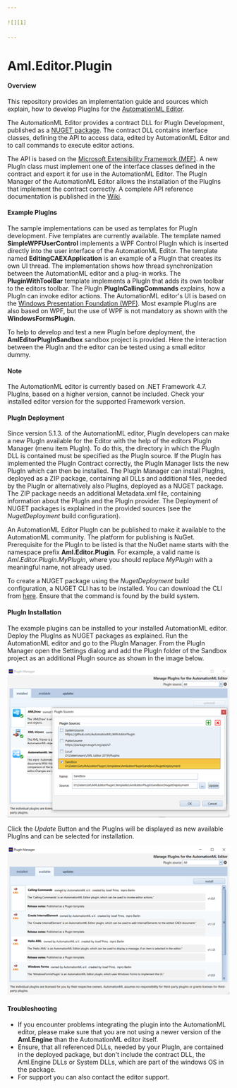 ```yaml
---

![][1]

---
```


# Aml.Editor.Plugin

#### Overview
This repository provides an implementation guide and sources which explain, how to develop PlugIns for the [AutomationML Editor](https://github.com/AutomationML/AutomationMLEditor/blob/main/README.md).

The AutomationML Editor provides a contract DLL for PlugIn Development, published as a [NUGET package](https://www.nuget.org/packages/Aml.Editor.Plugin.Contract).  The contract DLL contains interface classes, defining the API to access data, edited by AutomationML Editor and to call commands to execute editor actions. 

The API is based on the [Microsoft Extensibility Framework (MEF)](https://docs.microsoft.com/en-us/dotnet/framework/mef/). A new PlugIn class must implement one of the interface classes defined in the contract and export it for use in the AutomationML Editor. The PlugIn Manager of the AutomationML Editor allows the installation of the PlugIns that implement the contract correctly. A complete API reference documentation is published in the [Wiki](https://github.com/AutomationML/AMLEditorPlugin/wiki).

#### Example PlugIns
The sample implementations can be used as templates for PlugIn development. Five templates are currently available. The template named **SimpleWPFUserControl** implements a WPF Control PlugIn which is inserted directly into the user interface of the AutomationML Editor. The template named **EditingCAEXApplication** is an example of a PlugIn that creates its own UI thread. The implementation shows how thread synchronization between the AutomationML editor and a plug-in works. The **PluginWithToolBar** template implements a PlugIn that adds its own toolbar to the editors toolbar. The PlugIn **PlugInCallingCommands** explains, how a PlugIn can invoke editor actions. The AutomationML editor's UI is based on the [Windows Presentation Foundation (WPF)](https://visualstudio.microsoft.com/de/vs/features/wpf/). Most example PlugIns are also based on WPF, but the use of WPF is not mandatory as shown with the **WindowsFormsPlugin**.

To help to develop and test a new PlugIn before deployment, the **AmlEditorPlugInSandbox** sandbox project is provided. Here the interaction between the PlugIn and the editor can be tested using a small editor dummy. 

#### Note
The AutomationML editor is currently based on .NET Framework 4.7. PlugIns, based on a higher version, cannot be included. Check your installed editor version for the supported Framework version.

#### PlugIn Deployment
Since version 5.1.3. of the AutomationML editor, PlugIn developers can make a new PlugIn available for the Editor with the help of the editors PlugIn Manager (menu item PlugIn). To do this, the directory in which the PlugIn DLL is contained must be specified as the PlugIn source. If the PlugIn has implemented the PlugIn Contract correctly, the PlugIn Manager lists the new PlugIn which can then be installed.  The PlugIn Manager can install PlugIns, deployed as a ZIP package, containing all DLLs and additional files, needed by the PlugIn or alternatively also PlugIns, deployed as a NUGET package. The ZIP package needs an additional Metadata.xml file, containing information about the PlugIn and the PlugIn provider. The Deployment of NUGET packages is explained in the provided sources (see the _NugetDeployment_ build configuration).

An AutomationML Editor PlugIn can be published to make it available to the AutomationML community. The platform for publishing is NuGet. Prerequisite for the PlugIn to be listed is that the NuGet name starts with the namespace prefix **Aml.Editor.Plugin**. For example, a valid name is _Aml.Editor.Plugin.MyPlugin_, where you should replace _MyPlugin_ with a meaningful name, not already used.

To create a NUGET package using the _NugetDeployment_ build configuration, a NUGET CLI has to be installed. You can download the CLI from [here](https://www.nuget.org/downloads). Ensure that the command is found by the build system.

#### PlugIn Installation

The example plugins can be installed to your installed AutomationML editor. Deploy the PlugIns as NUGET packages as explained. Run the AutomationML editor and go to the PlugIn Manager. From the PlugIn Manager open the Settings dialog and add the PlugIn folder of the Sandbox project as an additional PlugIn source as shown in the image below.

![](img/PMan.png)

Click the _Update_ Button and the PlugIns will be displayed as new available PlugIns and can be selected for installation.

![](img/PInstall.png)

#### Troubleshooting

- If you encounter problems integrating the plugin into the AutomationML editor, please make sure that you are not using a newer version of the **Aml.Engine** than the AutomationML editor itself. 
- Ensure, that all referenced DLLs, needed by your PlugIn, are contained in the deployed package, but don't include the contract DLL,  the Aml.Engine DLLs or System DLLs, which are part of the windows OS in the package. 
- For support you can also contact the editor support. 



[1]: https://raw.githubusercontent.com/AutomationML/AMLEngine2.1/master/img/AutomationML-Logo.png
